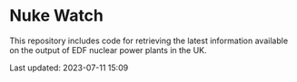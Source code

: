 # Nuke Watch

This repository includes code for retrieving the latest information available on the output of EDF nuclear power plants in the UK.

Last updated: 2023-07-11 15:09